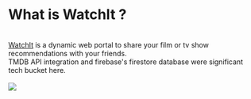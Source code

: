 <h1>What is WatchIt ?</h1>
<br>
<a href="https://watchit.study/dashboard.html">WatchIt</a> is a dynamic web portal to share your film or tv show recommendations with your friends.<br>
TMDB API integration and firebase's firestore database were significant tech bucket here.
<br><br>
<img src="https://samples-d4024.web.app/images/watchitdashboard2.png">
